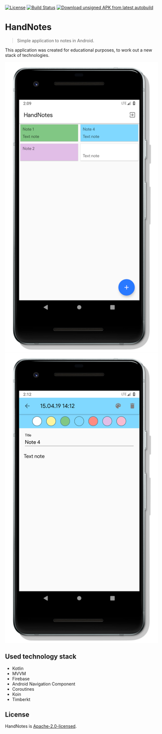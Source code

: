[![License](https://img.shields.io/badge/License-Apache%202.0-yellow.svg)](LICENSE)
[![Build Status](https://travis-ci.org/z0lk1n/HandNotes.svg?branch=master)](https://travis-ci.org/z0lk1n/HandNotes)
[![Download unsigned APK from latest autobuild](https://img.shields.io/badge/APK-autobuild-blue.svg)]()
# HandNotes
> Simple application to notes in Android.

This application was created for educational purposes, to work out a new stack of technologies.

![](main_screen.png)
![](note_screen.png)

## Used technology stack
* Kotlin
* MVVM
* Firebase
* Android Navigation Component
* Coroutines
* Koin
* Timberkt

## License
HandNotes is [Apache-2.0-licensed](LICENSE).
